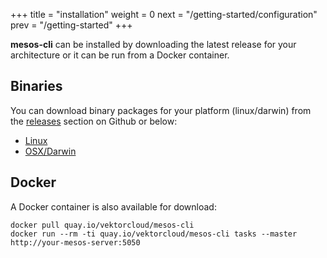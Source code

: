 +++
title = "installation"
weight = 0
next = "/getting-started/configuration"
prev = "/getting-started"
+++

**mesos-cli** can be installed by downloading the latest release for your architecture or it can be run from a Docker container.

## Binaries

You can download binary packages for your platform (linux/darwin) from the [releases](https://github.com/vektorlab/mesos-cli/releases) section on Github or below: 

  - [Linux](https://github.com/vektorlab/mesos-cli/releases/download/v0.0.5/mesos-cli-linux-amd64-v0.0.5)
  - [OSX/Darwin](https://github.com/vektorlab/mesos-cli/releases/download/v0.0.5/mesos-cli-darwin-amd64-v0.0.5)

     
## Docker

A Docker container is also available for download:
 
    docker pull quay.io/vektorcloud/mesos-cli
    docker run --rm -ti quay.io/vektorcloud/mesos-cli tasks --master http://your-mesos-server:5050
